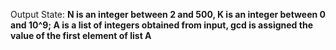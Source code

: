 Output State: **N is an integer between 2 and 500, K is an integer between 0 and 10^9; A is a list of integers obtained from input, gcd is assigned the value of the first element of list A**